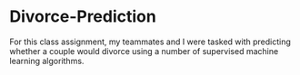 # Divorce-Prediction
For this class assignment, my teammates and I were tasked with predicting whether a couple would divorce using a number of supervised machine learning algorithms.
